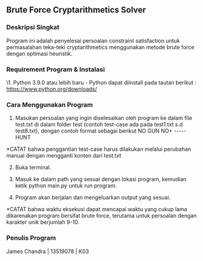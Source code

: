 ## Brute Force Cryptarithmetics Solver

### Deskripsi Singkat

Program ini adalah penyelesai persoalan constraint satisfaction untuk permasalahan teka-teki cryptarithmetics menggunakan metode brute force dengan optimasi heuristik.

### Requirement Program & Instalasi

\1. Python 3.9.0 atau lebih baru
\- Python dapat diinstall pada tautan berikut : https://www.python.org/downloads/

### Cara Menggunakan Program

1. Masukan persoalan yang ingin diselesaikan oleh program ke dalam file test.txt di dalam folder test (contoh test-case ada pada test1.txt s.d test8.txt), dengan contoh format sebagai berikut
NO
GUN
NO+
\-----
HUNT

*CATAT bahwa penggantian test-case harus dilakukan melalui perubahan manual dengan mengganti konten dari test.txt

2. Buka terminal.

3. Masuk ke dalam path yang sesuai dengan lokasi program, kemudian ketik python main.py untuk run program.

4. Program akan berjalan dan mengeluarkan output yang sesuai.

*CATAT bahwa waktu eksekusi dapat mencapai waktu yang cukup lama dikarenakan program bersifat brute force, terutama untuk persoalan dengan karakter unik berjumlah 9-10.

### Penulis Program

James Chandra | 13519078 | K03
